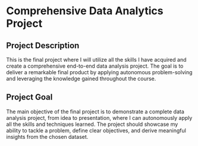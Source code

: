 # Comprehensive Data Analytics Project

## Project Description

This is the final project where I will utilize all the skills I have acquired and create a comprehensive end-to-end data analysis project. The goal is to deliver a remarkable final product by applying autonomous problem-solving and leveraging the knowledge gained throughout the course.

## Project Goal

The main objective of the final project is to demonstrate a complete data analysis project, from idea to presentation, where I can autonomously apply all the skills and techniques learned. The project should showcase my ability to tackle a problem, define clear objectives, and derive meaningful insights from the chosen dataset. 
